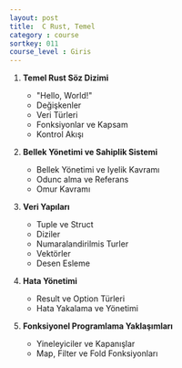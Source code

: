 ```yaml
---
layout: post
title:  C Rust, Temel
category : course
sortkey: 011
course_level : Giris
---
```


1. **Temel Rust Söz Dizimi**
   - "Hello, World!"
   - Değişkenler 
   - Veri Türleri
   - Fonksiyonlar ve Kapsam
   - Kontrol Akışı

2. **Bellek Yönetimi ve Sahiplik Sistemi**
   - Bellek Yönetimi ve Iyelik Kavramı
   - Odunc alma ve Referans
   - Omur Kavramı

3. **Veri Yapıları**
   - Tuple ve Struct
   - Diziler
   - Numaralandirilmis Turler
   - Vektörler
   - Desen Esleme

4. **Hata Yönetimi**
   - Result ve Option Türleri
   - Hata Yakalama ve Yönetimi

5. **Fonksiyonel Programlama Yaklaşımları**
   - Yineleyiciler ve Kapanışlar
   - Map, Filter ve Fold Fonksiyonları
